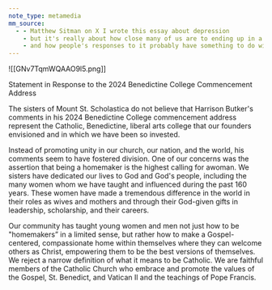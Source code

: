 ```yaml
---
note_type: metamedia
mm_source:
  - - Matthew Sitman on X I wrote this essay about depression
    - but it's really about how close many of us are to ending up in a situation similar to Jordan Neely
    - and how people's responses to it probably have something to do with whether or not t.md
---
```


![[GNv7TqmWQAAO9l5.png]]

Statement in Response to the 2024 Benedictine College
Commencement Address

The sisters of Mount St. Scholastica do not believe that Harrison
Butker's comments in his 2024 Benedictine College
commencement address represent the Catholic, Benedictine, liberal
arts college that our founders envisioned and in which we have been
so invested.

Instead of promoting unity in our church, our nation, and the world,
his comments seem to have fostered division. One of our concerns
was the assertion that being a homemaker is the highest calling for
awoman. We sisters have dedicated our lives to God and God's
people, including the many women whom we have taught and
influenced during the past 160 years. These women have made a
tremendous difference in the world in their roles as wives and
mothers and through their God-given gifts in leadership,
scholarship, and their careers.

Our community has taught young women and men not just how to
be "homemakers” in a limited sense, but rather how to make a
Gospel-centered, compassionate home within themselves where
they can welcome others as Christ, empowering them to be the best
versions of themselves. We reject a narrow definition of what it
means to be Catholic. We are faithful members of the Catholic
Church who embrace and promote the values of the Gospel, St.
Benedict, and Vatican Il and the teachings of Pope Francis.

